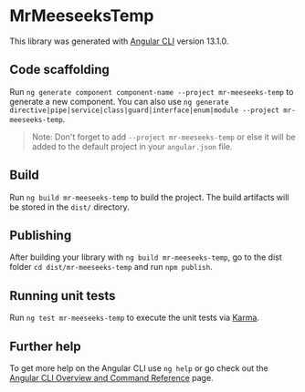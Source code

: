 # MrMeeseeksTemp

This library was generated with [Angular CLI](https://github.com/angular/angular-cli) version 13.1.0.

## Code scaffolding

Run `ng generate component component-name --project mr-meeseeks-temp` to generate a new component. You can also use `ng generate directive|pipe|service|class|guard|interface|enum|module --project mr-meeseeks-temp`.
> Note: Don't forget to add `--project mr-meeseeks-temp` or else it will be added to the default project in your `angular.json` file. 

## Build

Run `ng build mr-meeseeks-temp` to build the project. The build artifacts will be stored in the `dist/` directory.

## Publishing

After building your library with `ng build mr-meeseeks-temp`, go to the dist folder `cd dist/mr-meeseeks-temp` and run `npm publish`.

## Running unit tests

Run `ng test mr-meeseeks-temp` to execute the unit tests via [Karma](https://karma-runner.github.io).

## Further help

To get more help on the Angular CLI use `ng help` or go check out the [Angular CLI Overview and Command Reference](https://angular.io/cli) page.
